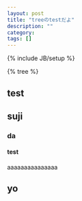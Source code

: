 ```yaml
---
layout: post
title: "treeのtestだよ"
description: ""
category: 
tags: []
---
```

{% include JB/setup %}

{% tree %}

## test

## suji

### da

#### test

aaaaaaaaaaaaaaa

## yo
